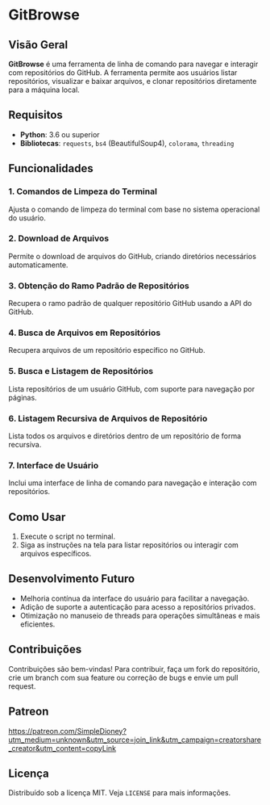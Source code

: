 # GitBrowse

## Visão Geral
**GitBrowse** é uma ferramenta de linha de comando para navegar e interagir com repositórios do GitHub. A ferramenta permite aos usuários listar repositórios, visualizar e baixar arquivos, e clonar repositórios diretamente para a máquina local.

## Requisitos
- **Python**: 3.6 ou superior
- **Bibliotecas**: `requests`, `bs4` (BeautifulSoup4), `colorama`, `threading`

## Funcionalidades

### 1. Comandos de Limpeza do Terminal
Ajusta o comando de limpeza do terminal com base no sistema operacional do usuário.

### 2. Download de Arquivos
Permite o download de arquivos do GitHub, criando diretórios necessários automaticamente.

### 3. Obtenção do Ramo Padrão de Repositórios
Recupera o ramo padrão de qualquer repositório GitHub usando a API do GitHub.

### 4. Busca de Arquivos em Repositórios
Recupera arquivos de um repositório específico no GitHub.

### 5. Busca e Listagem de Repositórios
Lista repositórios de um usuário GitHub, com suporte para navegação por páginas.

### 6. Listagem Recursiva de Arquivos de Repositório
Lista todos os arquivos e diretórios dentro de um repositório de forma recursiva.

### 7. Interface de Usuário
Inclui uma interface de linha de comando para navegação e interação com repositórios.

## Como Usar
1. Execute o script no terminal.
2. Siga as instruções na tela para listar repositórios ou interagir com arquivos específicos.

## Desenvolvimento Futuro
- Melhoria contínua da interface do usuário para facilitar a navegação.
- Adição de suporte a autenticação para acesso a repositórios privados.
- Otimização no manuseio de threads para operações simultâneas e mais eficientes.

## Contribuições
Contribuições são bem-vindas! Para contribuir, faça um fork do repositório, crie um branch com sua feature ou correção de bugs e envie um pull request.

## Patreon

https://patreon.com/SimpleDioney?utm_medium=unknown&utm_source=join_link&utm_campaign=creatorshare_creator&utm_content=copyLink

## Licença
Distribuído sob a licença MIT. Veja `LICENSE` para mais informações.
